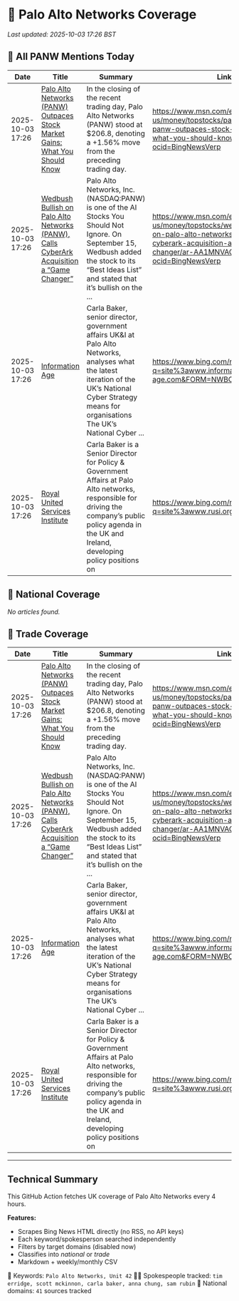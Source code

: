 # 🔐 Palo Alto Networks Coverage

_Last updated: 2025-10-03 17:26 BST_

## 📌 All PANW Mentions Today

| Date | Title | Summary | Link |
|------|--------|---------|------|
| 2025-10-03 17:26 | [Palo Alto Networks (PANW) Outpaces Stock Market Gains: What You Should Know](https://www.msn.com/en-us/money/topstocks/palo-alto-networks-panw-outpaces-stock-market-gains-what-you-should-know/ar-AA1NHbNw?ocid=BingNewsVerp) | In the closing of the recent trading day, Palo Alto Networks (PANW) stood at $206.8, denoting a +1.56% move from the preceding trading day. | https://www.msn.com/en-us/money/topstocks/palo-alto-networks-panw-outpaces-stock-market-gains-what-you-should-know/ar-AA1NHbNw?ocid=BingNewsVerp |
| 2025-10-03 17:26 | [Wedbush Bullish on Palo Alto Networks (PANW), Calls CyberArk Acquisition a “Game Changer”](https://www.msn.com/en-us/money/topstocks/wedbush-bullish-on-palo-alto-networks-panw-calls-cyberark-acquisition-a-game-changer/ar-AA1MNVAG?ocid=BingNewsVerp) | Palo Alto Networks, Inc. (NASDAQ:PANW) is one of the AI Stocks You Should Not Ignore. On September 15, Wedbush added the stock to its “Best Ideas List” and stated that it’s bullish on the ... | https://www.msn.com/en-us/money/topstocks/wedbush-bullish-on-palo-alto-networks-panw-calls-cyberark-acquisition-a-game-changer/ar-AA1MNVAG?ocid=BingNewsVerp |
| 2025-10-03 17:26 | [Information Age](https://www.bing.com/news/search?q=site%3awww.information-age.com&FORM=NWBCLM) | Carla Baker, senior director, government affairs UK&I at Palo Alto Networks, analyses what the latest iteration of the UK’s National Cyber Strategy means for organisations The UK’s National Cyber ... | https://www.bing.com/news/search?q=site%3awww.information-age.com&FORM=NWBCLM |
| 2025-10-03 17:26 | [Royal United Services Institute](https://www.bing.com/news/search?q=site%3awww.rusi.org&FORM=NWBCLM) | Carla Baker is a Senior Director for Policy & Government Affairs at Palo Alto networks, responsible for driving the company’s public policy agenda in the UK and Ireland, developing policy positions on | https://www.bing.com/news/search?q=site%3awww.rusi.org&FORM=NWBCLM |

## 📰 National Coverage

_No articles found._

## 📘 Trade Coverage

| Date | Title | Summary | Link |
|------|--------|---------|------|
| 2025-10-03 17:26 | [Palo Alto Networks (PANW) Outpaces Stock Market Gains: What You Should Know](https://www.msn.com/en-us/money/topstocks/palo-alto-networks-panw-outpaces-stock-market-gains-what-you-should-know/ar-AA1NHbNw?ocid=BingNewsVerp) | In the closing of the recent trading day, Palo Alto Networks (PANW) stood at $206.8, denoting a +1.56% move from the preceding trading day. | https://www.msn.com/en-us/money/topstocks/palo-alto-networks-panw-outpaces-stock-market-gains-what-you-should-know/ar-AA1NHbNw?ocid=BingNewsVerp |
| 2025-10-03 17:26 | [Wedbush Bullish on Palo Alto Networks (PANW), Calls CyberArk Acquisition a “Game Changer”](https://www.msn.com/en-us/money/topstocks/wedbush-bullish-on-palo-alto-networks-panw-calls-cyberark-acquisition-a-game-changer/ar-AA1MNVAG?ocid=BingNewsVerp) | Palo Alto Networks, Inc. (NASDAQ:PANW) is one of the AI Stocks You Should Not Ignore. On September 15, Wedbush added the stock to its “Best Ideas List” and stated that it’s bullish on the ... | https://www.msn.com/en-us/money/topstocks/wedbush-bullish-on-palo-alto-networks-panw-calls-cyberark-acquisition-a-game-changer/ar-AA1MNVAG?ocid=BingNewsVerp |
| 2025-10-03 17:26 | [Information Age](https://www.bing.com/news/search?q=site%3awww.information-age.com&FORM=NWBCLM) | Carla Baker, senior director, government affairs UK&I at Palo Alto Networks, analyses what the latest iteration of the UK’s National Cyber Strategy means for organisations The UK’s National Cyber ... | https://www.bing.com/news/search?q=site%3awww.information-age.com&FORM=NWBCLM |
| 2025-10-03 17:26 | [Royal United Services Institute](https://www.bing.com/news/search?q=site%3awww.rusi.org&FORM=NWBCLM) | Carla Baker is a Senior Director for Policy & Government Affairs at Palo Alto networks, responsible for driving the company’s public policy agenda in the UK and Ireland, developing policy positions on | https://www.bing.com/news/search?q=site%3awww.rusi.org&FORM=NWBCLM |


---

## Technical Summary

This GitHub Action fetches UK coverage of Palo Alto Networks every 4 hours.

**Features:**
- Scrapes Bing News HTML directly (no RSS, no API keys)
- Each keyword/spokesperson searched independently
- Filters by target domains (disabled now)
- Classifies into _national_ or _trade_
- Markdown + weekly/monthly CSV

📌 Keywords: `Palo Alto Networks, Unit 42`
🧑‍💼 Spokespeople tracked: `tim erridge, scott mckinnon, carla baker, anna chung, sam rubin`
📰 National domains: `41` sources tracked

